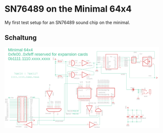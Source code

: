 # SN76489 on the Minimal 64x4

My first test setup for an SN76489 sound chip on the minimal.

## Schaltung
![schematic](eagle/sn76489-simple-sound.sch.png)

